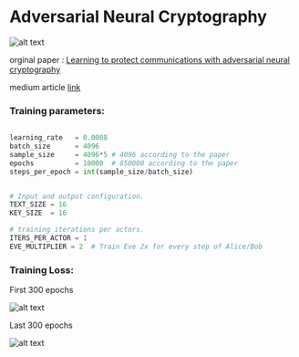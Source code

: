 # Adversarial Neural Cryptography

![alt text](https://github.com/VamshikShetty/adversarial-neural-cryptography-tensorflow/blob/master/images/medium-symm-crypto.jpg)

orginal paper : [Learning to protect communications with adversarial neural cryptography](https://arxiv.org/abs/1610.06918)

medium article [link](https://towardsdatascience.com/life-of-alice-bob-and-eve-with-neural-net-6df0ad1d6077) 

### Training parameters:
```python

learning_rate   = 0.0008
batch_size      = 4096
sample_size     = 4096*5 # 4096 according to the paper
epochs          = 10000  # 850000 according to the paper
steps_per_epoch = int(sample_size/batch_size)


# Input and output configuration.
TEXT_SIZE = 16
KEY_SIZE  = 16

# training iterations per actors.
ITERS_PER_ACTOR = 1
EVE_MULTIPLIER = 2  # Train Eve 2x for every step of Alice/Bob

```


### Training Loss:
First 300 epochs

![alt text](https://github.com/VamshikShetty/adversarial-neural-cryptography-tensorflow/blob/master/images/0-300.PNG)

Last 300 epochs

![alt text](https://github.com/VamshikShetty/adversarial-neural-cryptography-tensorflow/blob/master/images/2700-3000.PNG)
